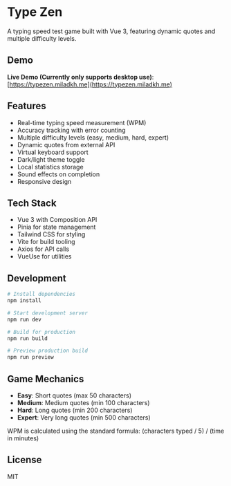 # Type Zen

A typing speed test game built with Vue 3, featuring dynamic quotes and multiple difficulty levels.

## Demo

**Live Demo (Currently only supports desktop use)**: [https://typezen.miladkh.me](https://typezen.miladkh.me)

## Features

- Real-time typing speed measurement (WPM)
- Accuracy tracking with error counting
- Multiple difficulty levels (easy, medium, hard, expert)
- Dynamic quotes from external API
- Virtual keyboard support
- Dark/light theme toggle
- Local statistics storage
- Sound effects on completion
- Responsive design

## Tech Stack

- Vue 3 with Composition API
- Pinia for state management
- Tailwind CSS for styling
- Vite for build tooling
- Axios for API calls
- VueUse for utilities

## Development

```bash
# Install dependencies
npm install

# Start development server
npm run dev

# Build for production
npm run build

# Preview production build
npm run preview
```

## Game Mechanics

- **Easy**: Short quotes (max 50 characters)
- **Medium**: Medium quotes (min 100 characters)
- **Hard**: Long quotes (min 200 characters)
- **Expert**: Very long quotes (min 500 characters)

WPM is calculated using the standard formula: (characters typed / 5) / (time in minutes)

## License 
MIT
